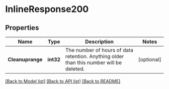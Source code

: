 # InlineResponse200

## Properties

Name | Type | Description | Notes
------------ | ------------- | ------------- | -------------
**Cleanuprange** | **int32** | The number of hours of data retention. Anything older than this number will be deleted. | [optional] 

[[Back to Model list]](../README.md#documentation-for-models) [[Back to API list]](../README.md#documentation-for-api-endpoints) [[Back to README]](../README.md)


